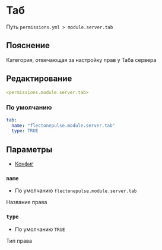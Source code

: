 # Таб
Путь `permissions.yml > module.server.tab`

## Пояснение
Категория, отвечающая за настройку прав у Таба сервера

## Редактирование
```yaml
<permissions.module.server.tab>
```

### По умолчанию
```yaml
tab:
  name: "flectonepulse.module.server.tab"
  type: TRUE
```

## Параметры

- [Конфиг](/en/config/module/server/tab/)

### `name`
- По умолчанию `flectonepulse.module.server.tab`

Название права

### `type`
- По умолчанию `TRUE`

Тип права

<!--@include: @/en/parts/permission.md-->

